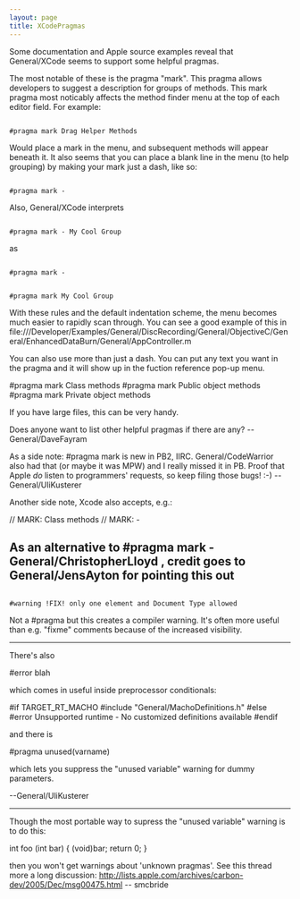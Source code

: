 ```yaml
---
layout: page
title: XCodePragmas
---
```





Some documentation and Apple source examples reveal that General/XCode seems to support some helpful pragmas.

The most notable of these is the pragma "mark". This pragma allows developers to suggest a description for groups of methods. This mark pragma most noticably affects the method finder menu at the top of each editor field. For example:

<code>
#pragma mark Drag Helper Methods
</code>

Would place a mark in the menu, and subsequent methods will appear beneath it. It also seems that you can place a blank line in the menu (to help grouping) by making your mark just a dash, like so:

<code>
#pragma mark -
</code>

Also, General/XCode interprets

<code>
#pragma mark - My Cool Group
</code>

as

<code>
#pragma mark -

#pragma mark My Cool Group
</code>

With these rules and the default indentation scheme, the menu becomes much easier to rapidly scan through. You can see a good example of this in 
file:///Developer/Examples/General/DiscRecording/General/ObjectiveC/General/EnhancedDataBurn/General/AppController.m

You can also use more than just a dash. You can put any text you want in the pragma and it will show up in the fuction reference pop-up menu.
    
#pragma mark Class methods
#pragma mark Public object methods
#pragma mark Private object methods


If you have large files, this can be very handy.

Does anyone want to list other helpful pragmas if there are any?
-- General/DaveFayram

As a side note: #pragma mark is new in PB2, IIRC. General/CodeWarrior also had that (or maybe it was MPW) and I really missed it in PB. Proof that Apple *do* listen to programmers' requests, so keep filing those bugs! :-) --General/UliKusterer

Another side note, Xcode also accepts, e.g.:
    
// MARK: Class methods
// MARK: -

As an alternative to #pragma mark - General/ChristopherLloyd , credit goes to General/JensAyton for pointing this out
----

<code>
#warning !FIX! only one element and Document Type allowed
</code>

Not a #pragma but this creates a compiler warning. It's often more useful than e.g. "fixme" comments because of the increased visibility.

----

There's also

#error blah

which comes in useful inside preprocessor conditionals:

    
#if TARGET_RT_MACHO
#include "General/MachoDefinitions.h"
#else
#error Unsupported runtime - No customized definitions available
#endif


and there is

    
#pragma unused(varname)


which lets you suppress the "unused variable" warning for dummy parameters.

--General/UliKusterer

----

Though the most portable way to supress the "unused variable" warning is to do this:

int foo (int bar)
{
  (void)bar;
  return 0;
}

then you won't get warnings about 'unknown pragmas'.  See this thread more a long discussion:
<http://lists.apple.com/archives/carbon-dev/2005/Dec/msg00475.html>
-- smcbride
